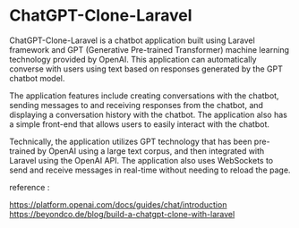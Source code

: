 # ChatGPT-Clone-Laravel
ChatGPT-Clone-Laravel is a chatbot application built using Laravel framework and GPT (Generative Pre-trained Transformer) machine learning technology provided by OpenAI. This application can automatically converse with users using text based on responses generated by the GPT chatbot model.

The application features include creating conversations with the chatbot, sending messages to and receiving responses from the chatbot, and displaying a conversation history with the chatbot. The application also has a simple front-end that allows users to easily interact with the chatbot.

Technically, the application utilizes GPT technology that has been pre-trained by OpenAI using a large text corpus, and then integrated with Laravel using the OpenAI API. The application also uses WebSockets to send and receive messages in real-time without needing to reload the page.

reference : 

https://platform.openai.com/docs/guides/chat/introduction
https://beyondco.de/blog/build-a-chatgpt-clone-with-laravel
